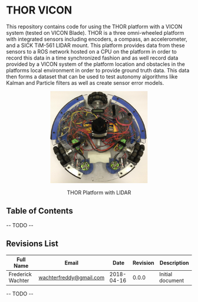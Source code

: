 # THOR VICON

This repository contains code for using the THOR platform with a VICON system (tested on VICON Blade). THOR is a three omni-wheeled platform with integrated sensors including encoders, a compass, an accelerometer, and a SICK TiM-561 LIDAR mount. This platform provides data from these sensors to a ROS network hosted on a CPU on the platform in order to record this data in a time synchronized fashion and as well record data provided by a VICON system of the platform location and obstacles in the platforms local environment in order to provide ground truth data. This data then forms a dataset that can be used to test autonomy algorithms like Kalman and Particle filters as well as create sensor error models.

<p align="center" style="font-weight:bold;">
	<img src="misc/THOR_WithLIDAR.png" height="250px"/>
	<p align="center">THOR Platform with LIDAR</p>
</p>

## Table of Contents

-- TODO --

## Revisions List
Full Name | Email | Date | Revision | Description
--- | --- | --- | --- | ---
Frederick Wachter | [wachterfreddy@gmail.com](mailto:wachterfreddy@gmail.com) | 2018-04-16 | 0.0.0 | Initial document

-- TODO --


